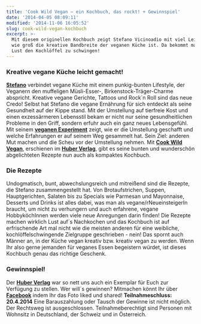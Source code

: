 ```yaml
---
title: 'Cook Wild Vegan – ein Kochbuch, das rockt! + Gewinnspiel'
date: '2014-04-05 08:09:11'
modified: '2014-11-06 16:05:52'
slug: cook-wild-vegan-kochbuch
excerpt: >-
  Mit diesem originellen Kochbuch zeigt Stefano Vicinoadio mit viel Leidenschaft
  wie groß die kreative Bandbreite der veganen Küche ist. Da bekommt man sofort
  Lust den Kochlöffel zu schwingen!
---
```


### Kreative vegane Küche leicht gemacht!

[**Stefano**](http://stefanosveganesexperiment.blogspot.co.at/) verbindet vegane Küche mit einem punkig-bunten Lifestyle, der Veganern den muffeligen Müsli-Esser-, Birkenstock-Träger-Charme abspricht. Kreative vegane Gerichte, Tattoos und Rock´n Roll sind das neue Credo! Selbst hat Stefano die vegane Ernährung für sich entdeckt als seine Gesundheit auf der Kippe stand. Mit der Umstellung auf tierfreie Kost und einen exzessärmeren Lebensstil bekam er nicht nur seine gesundheitlichen Probleme in den Griff, sondern erfuhr auch ein ganz neues Lebensgefühl. Mit seinem [**veganen Experiment**](http://stefanosveganesexperiment.blogspot.co.at/) zeigt, wie er die Umstellung geschafft und welche Erfahrungen er auf seinem Weg gesammelt hat. Sein Ziel: anderen Mut machen und die Scheu vor der Umstellung nehmen. Mit [**Cook Wild Vegan**](http://www.szeneshop.com/Mediathek/Buecher/-24/Buch-Cook-Wild-Vegan.html), erschienen im **[Huber Verlag](http://www.huber-verlag.de/)**, gibt es seine bunten und wunderschön abgelichteten Rezepte nun auch als kompaktes Kochbuch.

### Die Rezepte

Undogmatisch, bunt, abwechslungsreich und mitreißend sind die Rezepte, die Stefano zusammengestellt hat. Von Brotaufstrichen, Suppen, Hauptgerichten, Salaten bis zu Specials wie Parmesan und Mayonnaise, Desserts und Drinks ist alles dabei, was man als vegane/rNeueinsteigerIn braucht, um nicht zu verhungern und auch erfahrene, vegane HobbyköchInnen werden viele neue Anregungen darin finden! [<!-- Image removed (no copyright): cook-wild-vegan-rezepte.jpg -->](https://www.veganblatt.com/i/cook-wild-vegan-rezepte.jpg) Die Rezepte machen wirklich Lust auf´s Nachkochen und das Kochbuch ist auf erfrischende Art mal nicht wie die meisten anderen für eine weibliche, kochlöffelschwingende Zielgruppe geschrieben - nein! Das spornt auch Männer an, in der Küche vegan kreativ bzw. kreativ vegan zu werden. Wenn Ihr also gerne jemanden für veganes Essen begeistern würdet, ist dieses Kochbuch genau das richtige Geschenk.

### Gewinnspiel!

Der [**Huber Verlag**](http://www.szeneshop.com/Mediathek/Buecher/-24/Buch-Cook-Wild-Vegan.html) war so nett uns auch ein Exemplar für Euch zur Verfügung zu stellen. Wer will´s gewinnen? Mitmachen könnt Ihr über [**Facebook**](https://www.facebook.com/veganblatt) indem Ihr das Foto liked und shared! **Teilnahmeschluss: 20.4.2014** Eine Barauszahlung oder Tausch der Gewinne ist nicht möglich. Der Rechtsweg ist ausgeschlossen. Teilnahmeberechtigt sind Personen mit Wohnsitz in Deutschland, der Schweiz und in Österreich.
